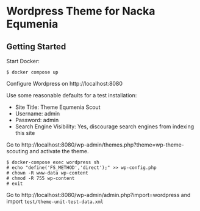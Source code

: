# Wordpress Theme for Nacka Equmenia

## Getting Started

Start Docker:

    $ docker compose up

Configure Wordpress on http://localhost:8080

Use some reasonable defaults for a test installation:

* Site Title: Theme Equmenia Scout
* Username: admin
* Password: admin
* Search Engine Visibility: Yes, discourage search engines from indexing this site

Go to http://localhost:8080/wp-admin/themes.php?theme=wp-theme-scouting and activate the theme.

    $ docker-compose exec wordpress sh
    # echo "define('FS_METHOD','direct');" >> wp-config.php
    # chown -R www-data wp-content
    # chmod -R 755 wp-content
    # exit
    
Go to http://localhost:8080/wp-admin/admin.php?import=wordpress and import `test/theme-unit-test-data.xml`
